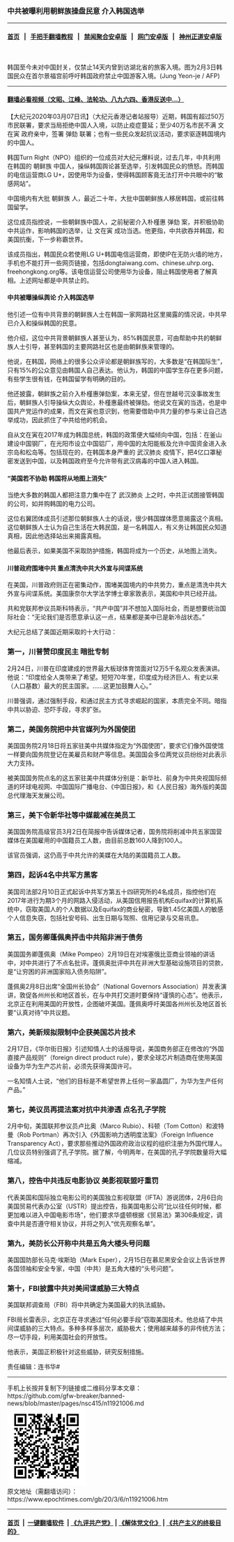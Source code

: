 ### 中共被曝利用朝鲜族操盘民意 介入韩国选举
------------------------

#### [首页](https://github.com/gfw-breaker/banned-news/blob/master/README.md) &nbsp;&nbsp;|&nbsp;&nbsp; [手把手翻墙教程](https://github.com/gfw-breaker/guides/wiki) &nbsp;&nbsp;|&nbsp;&nbsp; [禁闻聚合安卓版](https://github.com/gfw-breaker/bn-android) &nbsp;&nbsp;|&nbsp;&nbsp; [网门安卓版](https://github.com/oGate2/oGate) &nbsp;&nbsp;|&nbsp;&nbsp; [神州正道安卓版](https://github.com/SzzdOgate/update) 



<div><img alt="" class="aligncenter wp-post-image" src="https://i.epochtimes.com/assets/uploads/2020/03/000_1ON7N3-600x400.jpg"/>
<div class="red16 caption">
 <p>
  韩国至今未对中国封关，仅禁止14天内曾到访湖北省的旅客入境。图为2月3日韩国民众在首尔景福宫前呼吁韩国政府禁止中国游客入境。(Jung Yeon-je / AFP)
 </p>
</div>
</div><hr/>

#### [翻墙必看视频（文昭、江峰、法轮功、八九六四、香港反送中...）](https://github.com/gfw-breaker/banned-news/blob/master/pages/link3.md)

<div><p>
 【大纪元2020年03月07日讯】（大纪元香港记者站报导）近期，韩国有超过50万市民联署，要求当局拒绝中国人入境，以防止疫症蔓延；至少40万名市民不满
 <ok href="https://www.epochtimes.com/gb/tag/%E6%96%87%E5%9C%A8%E5%AF%85.html">
  文在寅
 </ok>
 政府亲中，签署
 <ok href="https://www.epochtimes.com/gb/tag/%E5%BC%B9%E5%8A%BE.html">
  弹劾
 </ok>
 联署；也有一些民众发起抗议活动，要求驱逐韩国境内的中国人。
</p>
<p>
 韩国Turn Right（NPO）组织的一位成员对大纪元爆料说，过去几年，中共利用在韩国的
 <ok href="https://www.epochtimes.com/gb/tag/%E6%9C%9D%E9%B2%9C%E6%97%8F.html">
  朝鲜族
 </ok>
 中国人，操纵韩国舆论甚至选举，引发韩国民众的愤怒。而韩国的电信运营商LG U+，因使用华为设备，使得韩国顾客竟无法打开中共眼中的“敏感网站”。
</p>
<p>
 中国境内有大批
 <ok href="https://www.epochtimes.com/gb/tag/%E6%9C%9D%E9%B2%9C%E6%97%8F.html">
  朝鲜族
 </ok>
 人，最近二十年，大批中国朝鲜族人移居韩国，或前往韩国留学。
</p>
<p>
 这位成员指控说，一些朝鲜族中国人，之前秘密介入朴槿惠
 <ok href="https://www.epochtimes.com/gb/tag/%E5%BC%B9%E5%8A%BE.html">
  弹劾
 </ok>
 案，并积极协助中共运作，影响韩国的选举，让
 <ok href="https://www.epochtimes.com/gb/tag/%E6%96%87%E5%9C%A8%E5%AF%85.html">
  文在寅
 </ok>
 成功当选。他更指，中共欲吞并韩国，和美国抗衡，下一步称霸世界。
</p>
<p>
 该成员指出，韩国民众若使用LG U+韩国电信运营商，即使IP在无防火墙的地方，手机也不能打开一些网页链接，包括dongtaiwang.com、chinese.uhrp.org、freehongkong.org等。该电信运营公司使用华为设备，阻止韩国使用者了解真相。上述网址都是中共禁止的。
</p>
<h4>
 中共被曝操纵舆论 介入韩国选举
</h4>
<p>
 他引述一位有中共背景的朝鲜族人士在韩国一家网路社区里揭露的情况说，中共早已介入和操纵韩国的民意。
</p>
<p>
 他介绍，这位中共背景朝鲜族人甚至认为，85%韩国民意，可由帮助中共的朝鲜族人士引导，甚至韩国的主要网路社区也是由朝鲜族来管理的。
</p>
<p>
 他说，在韩国，网络上的很多公众评论都是朝鲜族写的，大多数是“在韩国际生”，只有15%的公众意见由韩国人自己表达。他认为，韩国的中国学生存在更多问题，有些学生很有钱，在韩国留学有明确的目的。
</p>
<p>
 他还披露，朝鲜族之前介入朴槿惠弹劾案，本来无望，但在世越号沉没事故发生后，朝鲜族人引导操纵大众舆论，朴槿惠最终被弹劾。他说文在寅的当选，也是中国共产党运作的成果，而文在寅也意识到，他需要借助中共力量的参与来让自己选举成功，因此抓住了中共给他的机会。
</p>
<p>
 自从文在寅在2017年成为韩国总统，韩国的政策便大幅倾向中国，包括：在釜山建设中国钢厂，在光阳市设立中国铝厂，用中国的太阳能板及允许中国资金进入永宗岛和松岛等。包括现在的，在韩国本身严重的
 <ok href="https://www.epochtimes.com/gb/tag/%E6%AD%A6%E6%B1%89%E8%82%BA%E7%82%8E.html">
  武汉肺炎
 </ok>
 疫情下，把4亿口罩秘密发送到中国，以及韩国政府至今允许带有武汉病毒的中国人进入韩国。
</p>
<h4>
 “美国若不协助 韩国将从地图上消失”
</h4>
<p>
 当绝大多数的韩国人都把注意力集中在了
 <ok href="https://www.epochtimes.com/gb/tag/%E6%AD%A6%E6%B1%89%E8%82%BA%E7%82%8E.html">
  武汉肺炎
 </ok>
 上之时，中共正试图接管韩国的公司，如并购韩国的电力公司。
</p>
<p>
 这位右翼团体成员引述那位朝鲜族人士的话说，很少韩国媒体愿意揭露这个真相。这位朝鲜族人士认为自己生活在大韩民国，是一名韩国人，有义务让韩国民众知道真相，因此他选择站出来揭露真相。
</p>
<p>
 他最后表示，如果美国不采取防护措施，韩国将成为一个历史，从地图上消失。
</p>
<h4>
 川普政府围堵中共 重点清洗中共大外宣与间谍系统
</h4>
<p>
 在美国，川普政府则正在密集动作，围堵美国境内的中共势力，重点是清洗中共大外宣与间谍系统。美国康奈尔大学法学博士章家敦表示，美国和中共已经开战。
</p>
<p>
 共和党联邦参议员斯科特表示，“共产中国”并不想加入国际社会，而是想要统治国际社会：“无论我们是否愿意承认这一点，结果都是美中已是新冷战状态。”
</p>
<p>
 大纪元总结了美国近期采取的十大行动：
</p>
<h3>
 第一，川普赞印度民主 暗批专制
</h3>
<p>
 2月24日，川普在印度建成的世界最大板球体育馆面对12万5千名观众发表演讲。他说：“印度给全人类带来了希望。短短70年里，印度成为经济巨人、有史以来（人口基数）最大的民主国家。……这更加鼓舞人心。”
</p>
<p>
 川普强调，通过强制手段，和通过民主方式寻求崛起的国家，本质完全不同。暗指中共以胁迫、恐吓手段，寻求扩张。
</p>
<h3>
 第二，美国务院把中共官媒列为外国使团
</h3>
<p>
 美国国务院2月18日将五家驻美中共媒体指定为“外国使团”，要求它们像外国使馆一样要向国务院登记在美雇员和财产等信息。美国国会多位两党议员纷纷对此表示大力支持。
</p>
<p>
 被美国国务院点名的这五家驻美中共媒体分别是：新华社、前身为中共央视国际频道的环球电视网、中国国际广播电台、《中国日报》，和《人民日报》海外版的美国总代理海天发展公司。
</p>
<h3>
 第三，美下令新华社等中媒裁减在美员工
</h3>
<p>
 美国国务院高级官员3月2日在简报中告诉媒体记者，国务院将削减中共五家国营媒体在美国雇用的中国籍员工人数，由目前总数160人降到100人。
</p>
<p>
 该官员强调，这仍高于中共允许的美媒在大陆的美国籍员工人数。
</p>
<h3>
 第四，起诉4名中共军方黑客
</h3>
<p>
 美国司法部2月10日正式起诉中共军方第五十四研究所的4名成员，指控他们在2017年进行为期3个月的网路入侵活动，从美国信用报告机构Equifax的计算机系统中，窃取美国人的个人数据以及Equifax的商业秘密，导致1.45亿美国人的敏感个人信息失窃，包括社安号码、出生日期与驾照、信用记录与交易讯息。
</p>
<h3>
 第五，国务卿蓬佩奥抨击中共陷非洲于债务
</h3>
<p>
 美国国务卿蓬佩奥（Mike Pompeo）2月19日在对埃塞俄比亚商业领袖的讲话中，对中共进行了不点名批评。蓬佩奥批评中共在非洲大型基础设施项目的贷款，是“让穷困的非洲国家陷入债务陷阱”。
</p>
<p>
 蓬佩奥2月8日出席“全国州长协会”（National Governors Association）并发表演讲，敦促各州州长和地区首长，在与中共打交道时要保持“谨慎的心态”。他表示，北京正在利用美国的开放性，企图破坏美国。蓬佩奥呼吁美国各州州长及地区首长要“认真对待”中共议题。
</p>
<h3>
 第六，美新规拟限制中企获美国芯片技术
</h3>
<p>
 2月17日，《华尔街日报》引述知情人士的话报导说，美国商务部正在修改的“外国直接产品规则”（foreign direct product rule），要求全球芯片制造商在使用美国设备为华为生产芯片前，必须先获得美国许可。
</p>
<p>
 一名知情人士说，“他们的目标是不希望世界上任何一家晶圆厂，为华为生产任何产品。”
</p>
<h3>
 第七，美议员再提法案对抗中共渗透 点名孔子学院
</h3>
<p>
 2月中旬，美国联邦参议员卢比奥（Marco Rubio）、科顿（Tom Cotton）和波特曼（Rob Portman）再次引入《外国影响力透明度法案》（Foreign Influence Transparency Act），要求那些推动外国政府政治议程的组织注册为外国代理人。几位议员特别强调了孔子学院。据了解，今明两年，在美国的孔子学院数量将大幅缩减。
</p>
<h3>
 第八，控告中共违反电影协议 美影视联盟吁重罚
</h3>
<p>
 代表美国和国际独立电影公司的美国独立影视联盟（IFTA）游说团体，2月6日向美国贸易代表办公室（USTR）提出控告，指美国电影公司“比以往任何时候，都更加难以进入中国电影市场”，他们要求华盛顿根据《贸易法》第306条规定，调查中共是否遵守相关协议，并将之列入“优先观察名单”。
</p>
<h3>
 第九，美防长公开称中共是五角大楼头号问题
</h3>
<p>
 美国国防部长马克·埃斯珀（Mark Esper），2月15日在慕尼黑安全会议上告诉世界各国领袖和安全专家，中国（中共）是五角大楼的“头号问题”。
</p>
<h3>
 第十，FBI披露中共对美间谍威胁三大特点
</h3>
<p>
 美国联邦调查局（FBI）将中共确定为美国最大的执法威胁。
</p>
<p>
 FBI局长雷表示，北京正在寻求通过“任何必要手段”窃取美国技术。他总结了中共间谍威胁的三大特点。多种多样多层次，威胁极大；使用越来越多的非传统方法；尽一切手段，利用美国社会的开放性。
</p>
<p>
 他表示，美国正积极针对这些威胁，研究反制措施。
</p>
<p>
 责任编辑：连书华#
</p>
</div>
<hr/>
手机上长按并复制下列链接或二维码分享本文章：<br/>
https://github.com/gfw-breaker/banned-news/blob/master/pages/nsc415/n11921006.md <br/>
<a href='https://github.com/gfw-breaker/banned-news/blob/master/pages/nsc415/n11921006.md'><img src='https://github.com/gfw-breaker/banned-news/blob/master/pages/nsc415/n11921006.md.png'/></a> <br/>
原文地址（需翻墙访问）：https://www.epochtimes.com/gb/20/3/6/n11921006.htm


------------------------
#### [首页](https://github.com/gfw-breaker/banned-news/blob/master/README.md) &nbsp;|&nbsp; [一键翻墙软件](https://github.com/gfw-breaker/nogfw/blob/master/README.md) &nbsp;| [《九评共产党》](https://github.com/gfw-breaker/9ping.md/blob/master/README.md#九评之一评共产党是什么) | [《解体党文化》](https://github.com/gfw-breaker/jtdwh.md/blob/master/README.md) | [《共产主义的终极目的》](https://github.com/gfw-breaker/gczydzjmd.md/blob/master/README.md)


<img src='http://gfw-breaker.win/banned-news/pages/nsc415/n11921006.md' width='0px' height='0px'/>